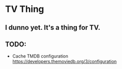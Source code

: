 # TV Thing

## I dunno yet. It's a thing for TV.

## TODO:
* Cache TMDB configuration https://developers.themoviedb.org/3/configuration
